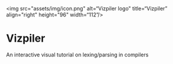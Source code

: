 <img src="assets/img/icon.png" alt=“Vizpiler logo" title=“Vizpiler” align="right" height="96" width=“112”/>

# Vizpiler
An interactive visual tutorial on lexing/parsing in compilers
